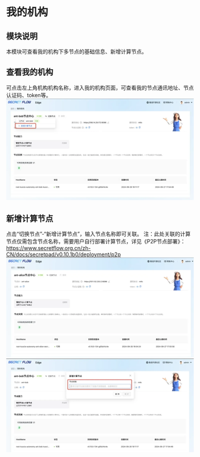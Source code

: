 # 我的机构
## 模块说明
本模块可查看我的机构下多节点的基础信息、新增计算节点。
## 查看我的机构
可点击左上角机构机构名称，进入我的机构页面，可查看我的节点通讯地址、节点认证码、token等。
![My_pic1](../imgs/my_pic1.png)


## 新增计算节点
点击“切换节点”-“新增计算节点”，输入节点名称即可关联。
注：此处关联的计算节点仅需包含节点名称，需要用户自行部署计算节点，详见《P2P节点部署》：https://www.secretflow.org.cn/zh-CN/docs/secretpad/v0.10.1b0/deployment/p2p
![My_pic2](../imgs/my_pic2.png)
![My_pic3](../imgs/my_pic3.png)



